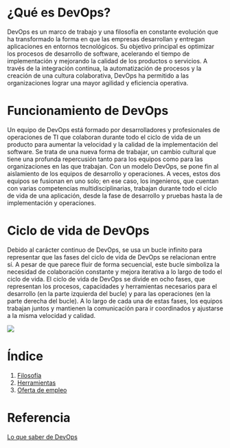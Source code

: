 # ¿Qué es DevOps?
DevOps es un marco de trabajo y una filosofía en constante evolución que ha transformado la forma en que las empresas desarrollan y entregan aplicaciones en entornos tecnológicos. Su objetivo principal es optimizar los procesos de desarrollo de software, acelerando el tiempo de implementación y mejorando la calidad de los productos o servicios. A través de la integración continua, la automatización de procesos y la creación de una cultura colaborativa, DevOps ha permitido a las organizaciones lograr una mayor agilidad y eficiencia operativa.

# Funcionamiento de DevOps
Un equipo de DevOps está formado por desarrolladores y profesionales de operaciones de TI que colaboran durante todo el ciclo de vida de un producto para aumentar la velocidad y la calidad de la implementación del software. Se trata de una nueva forma de trabajar, un cambio cultural que tiene una profunda repercusión tanto para los equipos como para las organizaciones en las que trabajan. Con un modelo DevOps, se pone fin al aislamiento de los equipos de desarrollo y operaciones. A veces, estos dos equipos se fusionan en uno solo; en ese caso, los ingenieros, que cuentan con varias competencias multidisciplinarias, trabajan durante todo el ciclo de vida de una aplicación, desde la fase de desarrollo y pruebas hasta la de implementación y operaciones.

# Ciclo de vida de DevOps
Debido al carácter continuo de DevOps, se usa un bucle infinito para representar que las fases del ciclo de vida de DevOps se relacionan entre sí. A pesar de que parece fluir de forma secuencial, este bucle simboliza la necesidad de colaboración constante y mejora iterativa a lo largo de todo el ciclo de vida. El ciclo de vida de DevOps se divide en ocho fases, que representan los procesos, capacidades y herramientas necesarios para el desarrollo (en la parte izquierda del bucle) y para las operaciones (en la parte derecha del bucle). A lo largo de cada una de estas fases, los equipos trabajan juntos y mantienen la comunicación para ir coordinados y ajustarse a la misma velocidad y calidad.

![](https://github.com/xDaMoDzZ/Devops/blob/main/img/ilustracion-devops-gradiente_23-2149370941.avif)

# Índice
1. [Filosofía]()
2. [Herramientas]()
3. [Oferta de empleo]()

# Referencia
[Lo que saber de DevOps](https://tauformar.com/que-es-devops-y-para-que-sirve/)
